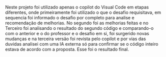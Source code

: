 Neste projeto foi utilizado apenas o copilot do Visual Code em etapas diferentes, onde primeiramente foi utilizado o que o desafio requisitava, em sequencia foi informado o desafio por completo para analise e recomendação de melhorias. No segundo foi as melhorias feitas e no Terceiro foi analisando o resultado do segundo código e comparando-o com o anterior e o do professor e o desafio em si, foi surgerido novas mudanças e na terceira versão foi revista pelo copilot e por vias das duvidas analisei com uma IA externa só para confirmar se o código inteiro estava de acordo com a proposta. Esse foi o resultado final.
